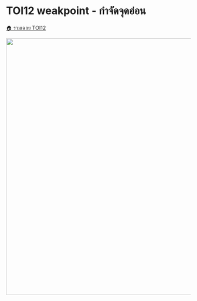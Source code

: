 <!-- @codegen_problem begin -->
# TOI12 weakpoint - กำจัดจุดอ่อน

[🏠 รวมเฉลย TOI12](../)

<img width="700" src="https://github.com/krist7599555/toi/assets/19445033/80c80822-7583-4bcd-a705-dae3eacdee85" />
<!-- @codegen_problem end -->
